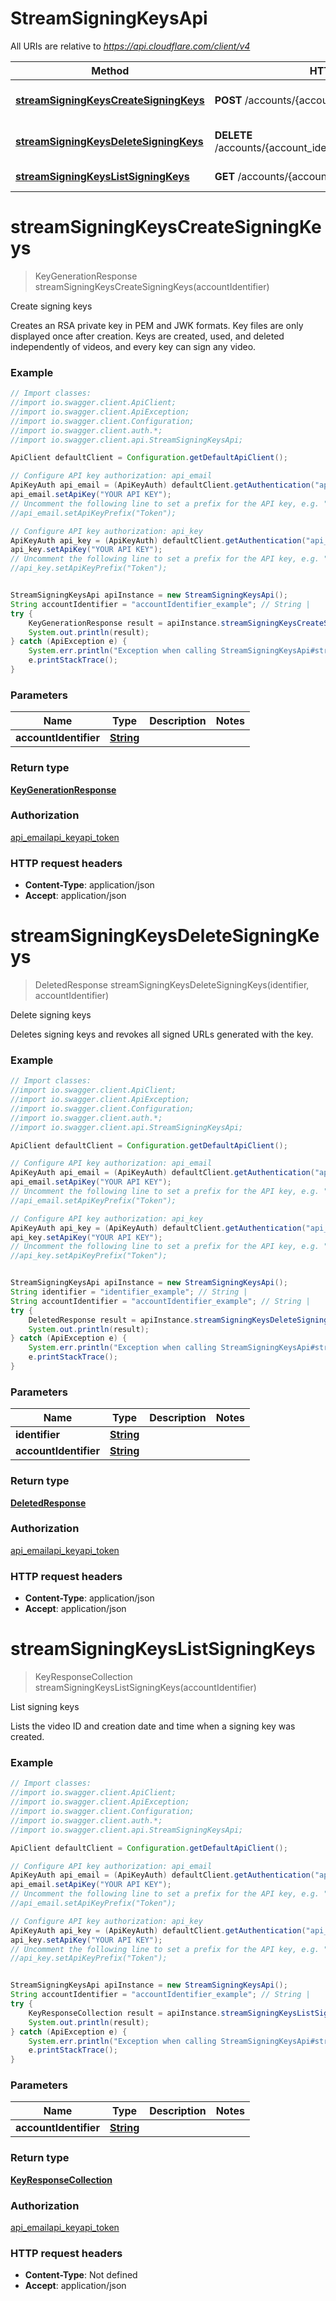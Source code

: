 # StreamSigningKeysApi

All URIs are relative to *https://api.cloudflare.com/client/v4*

Method | HTTP request | Description
------------- | ------------- | -------------
[**streamSigningKeysCreateSigningKeys**](StreamSigningKeysApi.md#streamSigningKeysCreateSigningKeys) | **POST** /accounts/{account_identifier}/stream/keys | Create signing keys
[**streamSigningKeysDeleteSigningKeys**](StreamSigningKeysApi.md#streamSigningKeysDeleteSigningKeys) | **DELETE** /accounts/{account_identifier}/stream/keys/{identifier} | Delete signing keys
[**streamSigningKeysListSigningKeys**](StreamSigningKeysApi.md#streamSigningKeysListSigningKeys) | **GET** /accounts/{account_identifier}/stream/keys | List signing keys

<a name="streamSigningKeysCreateSigningKeys"></a>
# **streamSigningKeysCreateSigningKeys**
> KeyGenerationResponse streamSigningKeysCreateSigningKeys(accountIdentifier)

Create signing keys

Creates an RSA private key in PEM and JWK formats. Key files are only displayed once after creation. Keys are created, used, and deleted independently of videos, and every key can sign any video.

### Example
```java
// Import classes:
//import io.swagger.client.ApiClient;
//import io.swagger.client.ApiException;
//import io.swagger.client.Configuration;
//import io.swagger.client.auth.*;
//import io.swagger.client.api.StreamSigningKeysApi;

ApiClient defaultClient = Configuration.getDefaultApiClient();

// Configure API key authorization: api_email
ApiKeyAuth api_email = (ApiKeyAuth) defaultClient.getAuthentication("api_email");
api_email.setApiKey("YOUR API KEY");
// Uncomment the following line to set a prefix for the API key, e.g. "Token" (defaults to null)
//api_email.setApiKeyPrefix("Token");

// Configure API key authorization: api_key
ApiKeyAuth api_key = (ApiKeyAuth) defaultClient.getAuthentication("api_key");
api_key.setApiKey("YOUR API KEY");
// Uncomment the following line to set a prefix for the API key, e.g. "Token" (defaults to null)
//api_key.setApiKeyPrefix("Token");


StreamSigningKeysApi apiInstance = new StreamSigningKeysApi();
String accountIdentifier = "accountIdentifier_example"; // String | 
try {
    KeyGenerationResponse result = apiInstance.streamSigningKeysCreateSigningKeys(accountIdentifier);
    System.out.println(result);
} catch (ApiException e) {
    System.err.println("Exception when calling StreamSigningKeysApi#streamSigningKeysCreateSigningKeys");
    e.printStackTrace();
}
```

### Parameters

Name | Type | Description  | Notes
------------- | ------------- | ------------- | -------------
 **accountIdentifier** | [**String**](.md)|  |

### Return type

[**KeyGenerationResponse**](KeyGenerationResponse.md)

### Authorization

[api_email](../README.md#api_email)[api_key](../README.md#api_key)[api_token](../README.md#api_token)

### HTTP request headers

 - **Content-Type**: application/json
 - **Accept**: application/json

<a name="streamSigningKeysDeleteSigningKeys"></a>
# **streamSigningKeysDeleteSigningKeys**
> DeletedResponse streamSigningKeysDeleteSigningKeys(identifier, accountIdentifier)

Delete signing keys

Deletes signing keys and revokes all signed URLs generated with the key.

### Example
```java
// Import classes:
//import io.swagger.client.ApiClient;
//import io.swagger.client.ApiException;
//import io.swagger.client.Configuration;
//import io.swagger.client.auth.*;
//import io.swagger.client.api.StreamSigningKeysApi;

ApiClient defaultClient = Configuration.getDefaultApiClient();

// Configure API key authorization: api_email
ApiKeyAuth api_email = (ApiKeyAuth) defaultClient.getAuthentication("api_email");
api_email.setApiKey("YOUR API KEY");
// Uncomment the following line to set a prefix for the API key, e.g. "Token" (defaults to null)
//api_email.setApiKeyPrefix("Token");

// Configure API key authorization: api_key
ApiKeyAuth api_key = (ApiKeyAuth) defaultClient.getAuthentication("api_key");
api_key.setApiKey("YOUR API KEY");
// Uncomment the following line to set a prefix for the API key, e.g. "Token" (defaults to null)
//api_key.setApiKeyPrefix("Token");


StreamSigningKeysApi apiInstance = new StreamSigningKeysApi();
String identifier = "identifier_example"; // String | 
String accountIdentifier = "accountIdentifier_example"; // String | 
try {
    DeletedResponse result = apiInstance.streamSigningKeysDeleteSigningKeys(identifier, accountIdentifier);
    System.out.println(result);
} catch (ApiException e) {
    System.err.println("Exception when calling StreamSigningKeysApi#streamSigningKeysDeleteSigningKeys");
    e.printStackTrace();
}
```

### Parameters

Name | Type | Description  | Notes
------------- | ------------- | ------------- | -------------
 **identifier** | [**String**](.md)|  |
 **accountIdentifier** | [**String**](.md)|  |

### Return type

[**DeletedResponse**](DeletedResponse.md)

### Authorization

[api_email](../README.md#api_email)[api_key](../README.md#api_key)[api_token](../README.md#api_token)

### HTTP request headers

 - **Content-Type**: application/json
 - **Accept**: application/json

<a name="streamSigningKeysListSigningKeys"></a>
# **streamSigningKeysListSigningKeys**
> KeyResponseCollection streamSigningKeysListSigningKeys(accountIdentifier)

List signing keys

Lists the video ID and creation date and time when a signing key was created.

### Example
```java
// Import classes:
//import io.swagger.client.ApiClient;
//import io.swagger.client.ApiException;
//import io.swagger.client.Configuration;
//import io.swagger.client.auth.*;
//import io.swagger.client.api.StreamSigningKeysApi;

ApiClient defaultClient = Configuration.getDefaultApiClient();

// Configure API key authorization: api_email
ApiKeyAuth api_email = (ApiKeyAuth) defaultClient.getAuthentication("api_email");
api_email.setApiKey("YOUR API KEY");
// Uncomment the following line to set a prefix for the API key, e.g. "Token" (defaults to null)
//api_email.setApiKeyPrefix("Token");

// Configure API key authorization: api_key
ApiKeyAuth api_key = (ApiKeyAuth) defaultClient.getAuthentication("api_key");
api_key.setApiKey("YOUR API KEY");
// Uncomment the following line to set a prefix for the API key, e.g. "Token" (defaults to null)
//api_key.setApiKeyPrefix("Token");


StreamSigningKeysApi apiInstance = new StreamSigningKeysApi();
String accountIdentifier = "accountIdentifier_example"; // String | 
try {
    KeyResponseCollection result = apiInstance.streamSigningKeysListSigningKeys(accountIdentifier);
    System.out.println(result);
} catch (ApiException e) {
    System.err.println("Exception when calling StreamSigningKeysApi#streamSigningKeysListSigningKeys");
    e.printStackTrace();
}
```

### Parameters

Name | Type | Description  | Notes
------------- | ------------- | ------------- | -------------
 **accountIdentifier** | [**String**](.md)|  |

### Return type

[**KeyResponseCollection**](KeyResponseCollection.md)

### Authorization

[api_email](../README.md#api_email)[api_key](../README.md#api_key)[api_token](../README.md#api_token)

### HTTP request headers

 - **Content-Type**: Not defined
 - **Accept**: application/json


